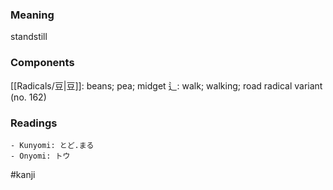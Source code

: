 ### Meaning

standstill

### Components

[[Radicals/豆|豆]]: beans; pea; midget 辶: walk; walking; road radical variant (no. 162)

### Readings

```
- Kunyomi: とど.まる
- Onyomi: トウ
```

#kanji